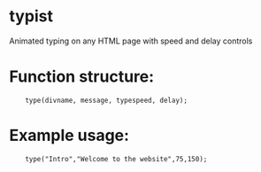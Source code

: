 # typist
Animated typing on any HTML page with speed and delay controls

# Function structure:

		type(divname, message, typespeed, delay);

# Example usage:
  
		type("Intro","Welcome to the website",75,150);
  
 
